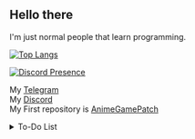 ## Hello there

I'm just normal people that learn programming.

[![Top Langs](https://github-readme-stats.vercel.app/api/top-langs/?username=ElaXan&theme=midnight-purple&show_icons=true&layout=compact)](https://github.com/anuraghazra/github-readme-stats)

[![Discord Presence](https://lanyard.cnrad.dev/api/506212044152897546)](https://discord.com/users/506212044152897546)

My [Telegram](https://t.me/ElashXander)\
My [Discord](https://discordapp.com/users/506212044152897546)\
My First repository is [AnimeGamePatch](https://github.com/ElaXan/AnimeGamePatch)
<details markdown='1'><summary>To-Do List</summary>

Never gonna give you UP!

JK. Thanks for click "To-Do List" Btw

</details>
